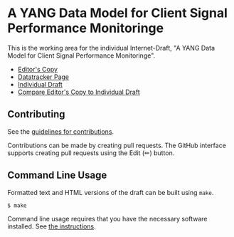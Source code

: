 # A YANG Data Model for Client Signal Performance Monitoringe

This is the working area for the individual Internet-Draft, "A YANG Data Model for Client Signal Performance Monitoringe".

* [Editor's Copy](https://italobusi.github.io/test/#go.draft-zheng-ccamp-client-pm-yang.html)
* [Datatracker Page](https://datatracker.ietf.org/doc/draft-zheng-ccamp-client-pm-yang)
* [Individual Draft](https://datatracker.ietf.org/doc/html/draft-zheng-ccamp-client-pm-yang)
* [Compare Editor's Copy to Individual Draft](https://italobusi.github.io/test/#go.draft-zheng-ccamp-client-pm-yang.diff)


## Contributing

See the
[guidelines for contributions](https://github.com/italobusi/test/blob/main/CONTRIBUTING.md).

Contributions can be made by creating pull requests.
The GitHub interface supports creating pull requests using the Edit (✏) button.


## Command Line Usage

Formatted text and HTML versions of the draft can be built using `make`.

```sh
$ make
```

Command line usage requires that you have the necessary software installed.  See
[the instructions](https://github.com/martinthomson/i-d-template/blob/main/doc/SETUP.md).

